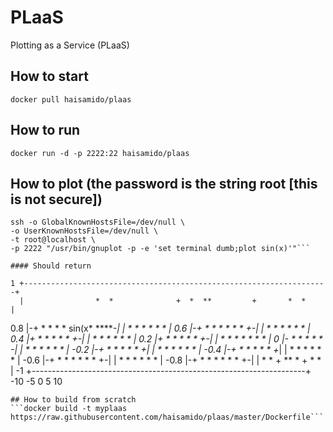 # PLaaS
Plotting as a Service (PLaaS)

## How to start
```docker pull haisamido/plaas```

## How to run
```docker run -d -p 2222:22 haisamido/plaas```

## How to plot (the password is the string root [this is not secure])
```
ssh -o GlobalKnownHostsFile=/dev/null \
-o UserKnownHostsFile=/dev/null \
-t root@localhost \
-p 2222 "/usr/bin/gnuplot -p -e 'set terminal dumb;plot sin(x)'"```

#### Should return
```
    1 +--------------------------------------------------------------------+
      |                *  *              +  *  **         +       *  *     |
  0.8 |-+             *   *                 *    *          sin(x* *******-|
      |              *     *                *    *               *    *    |
  0.6 |-+            *      *              *     *               *     * +-|
      |              *      *             *       *             *       *  |
  0.4 |*+            *      *             *       *             *       *+-|
      |*            *        *            *        *           *        *  |
  0.2 |*+           *        *            *        *           *        *+-|
      | *          *          *          *         *          *          * |
    0 |-*          *          *          *         *          *          *-|
      |  *         *          *         *           *         *           *|
 -0.2 |-+*         *          *         *           *         *          +*|
      |  *        *            *       *             *       *            *|
 -0.4 |-+*        *            *       *             *       *           +*|
      |   *      *              *      *             *      *              |
 -0.6 |-+ *     *               *     *              *      *            +-|
      |    *    *               *     *               *     *              |
 -0.8 |-+   *   *                *   *                 *   *             +-|
      |     *  *       +         **  *   +             *  *                |
   -1 +--------------------------------------------------------------------+
     -10              -5                 0                5                10
```
## How to build from scratch
```docker build -t myplaas https://raw.githubusercontent.com/haisamido/plaas/master/Dockerfile```
